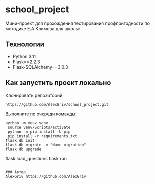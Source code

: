 # school_project
Мини-проект для прохождения тестирования профпригодности по методике Е.А.Климова для школы:

## Технологии
* Python 3.11
* Flask==2.2.3
* Flask-SQLAlchemy==3.0.3


## Как запустить проект локально
Клонировать репозиторий:
```
https://github.com/AlexGriv/school_project.git
```

Выполните по очереди команды:
```
python -m venv venv
 source venv/Scripts/activate
 python -m pip install -U pip
 pip install -r requirements.txt
flask db init
flask db migrate -m "Name migration"
flask db upgrade
```
flask load_questions
flask run
```

### Автор
AlexGriv https://github.com/AlexGriv
